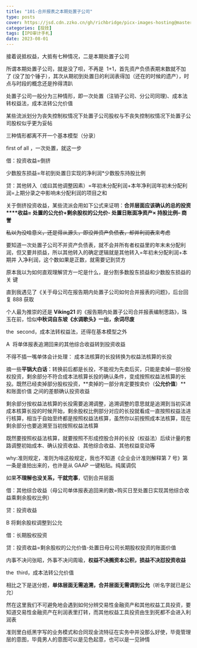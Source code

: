 ```yaml
---
title: "101-合并报表之本期处置子公司"
type: posts
cover: https://jsd.cdn.zzko.cn/gh/richbridge/picx-images-hosting@master/thumbnail/audit.avif
categories: [投技]
tags: [IPO审计手札]
date: 2023-08-01
---
```

接着说抵权益，大抵有七种情况，二是本期处置子公司

所谓本期处置子公司，就是没了呗，不再是  1+1，首先资产负债表期末数就不加了 (没了加个锤子），其次从期初到处置日的利润表得加（还在的时候的遗产），时点与时段的概念还是拎得清趴

处置子公司一般分为三种情形，即一次处置（注销子公司、分公司同理)、成本法转权益法，成本法转公允价值

某些流派划分为丧失控制权情况下处置子公司股权与不丧失控制权情况下处置子公司股权似乎更为妥帖

三种情形都离不开一个基本模型（分录）

first of all ，一次处置，就这一步

借：投资收益=倒挤

少数股东损益=年初到处置日实现的净利润*少数股东持股比例

贷：其他转入（或曰其他调整因素）=年初未分配利润+本年净利润年初未分配利润=上期分录之中影响未分配利润的项目之和

关于倒挤投资收益，某些流派会用如下公式来证明：**合并层面应该确认的总的投资****收益= 处置的公允价+剩余股权的公允价- 处置日账面净资产× 持股比例– 商誉**

  

~~私以为没啥意义，还是得从源头，即没并资产负债表，却并利润表来考虑~~

要知道一次处置子公司不并资产负债表，就不会并所有者权益里的年末未分配利润，但又要并损益，所以其他转入的确定逻辑就是其他转入=年初未分配利润+本期并 入净利润，这个数如果是正数，就需要记到贷方

原本我以为如何直观理解贷方一坨是什么，是分割多数股东损益和少数股东损益的关 键

直到我遇见了《关于母公司在报告期内处置子公司如何合并报表的问题》，后台回复 888 获取

个人最为推崇的还是 **Viking21** 的《报告期内处置子公司合并报表编制思路》，珠玉在前，恰似**中秋词自东坡《水调歌头》一出，余词尽废**

the  second，成本法转权益法，还得在基本模型之外

A  将单体报表追溯回来的其他综合收益转到投资收益

不得不插一嘴单体会计处理： 成本法核算的长投转换为权益法核算的长投

  

摘一些**平锅大白话**：转换前后都是长投，不能视为先卖后买，只能是卖掉一部分股 权投资，剩余部分不符合成本法核算长投的确认条件，变成按照权益法核算的长投。既然已经卖掉部分股权投资，**卖掉的一部分肯定要按卖价（****公允价值****）**和账面价值 之间的差额确认投资收益

剩余部分按权益法核算的长投需要追溯调整，追溯调整的意思就是追溯到当初买进成本核算长投的时候开始，剩余股权比例部分对应的长投就看成一直按照权益法进行核算，相当于自始至终都是按照权益法核算，虽然你以前按照成本法核算，现在剩余部分也要追溯至当初按照权益法核算

既然要按照权益法核算，就要按照不形成控股合并的长投（权益法）后续计量的套路调整初始成本、确认投资收益、其他综合收益、其他权益变动等

why:准则规定，准则为啥这般规定，我也不知道《企业会计准则解释第 7 号》第一条是谁拍出来的，也许是从 GAAP 一键粘贴。纯属调侃

如果**不理解也没关系，干就完事**，切到合并层面

借：其他综合收益（母公司单体报表追回来的数=购买日至处置日实现其他综合收益乘剩余股权比例）

贷：投资收益

B 将剩余股权调整到公允

  

借：长期股权投资

贷：投资收益=剩余股权的公允价值-处置日母公司长期股权投资的账面价值

内事不决问张昭，外事不决问周瑜，**权益不决搁资本公积，损益不决怼投资收益**

the  third，成本法转公允价值

相比之下是送分题，**单体层面无需追溯，合并层面无需调到公允**（听名字就已是公允）

然在这里我们不可避免地会遇到如何分辨交易性金融资产和其他权益工具投资，要知道交易性金融资产在利润表里打转，而其他权益工具投资由生到死都不会进入利润表

准则里白纸黑字写的业务模式和合同现金流特征在实务中并没那么好使，毕竟管理层的意图，毕竟男人的意图可以是见色起意，也可以是一见钟情